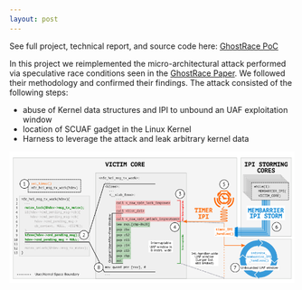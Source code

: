 ```yaml
---
layout: post
---
```


See full project, technical report, and source code here: [GhostRace PoC](https://github.com/ColeStrickler/EECS750-FinalProject) 



In this project we reimplemented the micro-architectural attack performed via speculative race conditions seen in the [GhostRace Paper](https://download.vusec.net/papers/ghostrace_sec24.pdf). We followed their methodology and confirmed their findings. The attack consisted of the following steps:

*   abuse of Kernel data structures and IPI to unbound an UAF exploitation window
*   location of SCUAF gadget in the Linux Kernel
*   Harness to leverage the attack and leak arbitrary kernel data


![ghostrace](/assets/img/ghostrace.png)